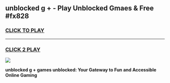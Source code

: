 
## unblocked g + - Play Unblocked Gmaes & Free #fx828
<h3>
<a href="https://news.freeplayer.one?title=unblocked_g_+&ref=24F">CLICK TO PLAY</a></h3>
<hr>

<h3>
<a href="https://news.freeplayer.one?title=unblocked_g_+&ref=24F">CLICK 2 PLAY</a>
  
</h3>

<a href="https://news.freeplayer.one?title=unblocked_g_+&ref=24F/"><img src="https://clearcache.store/games.png"></a>


**unblocked g + games unblocked: Your Gateway to Fun and Accessible Online Gaming**

